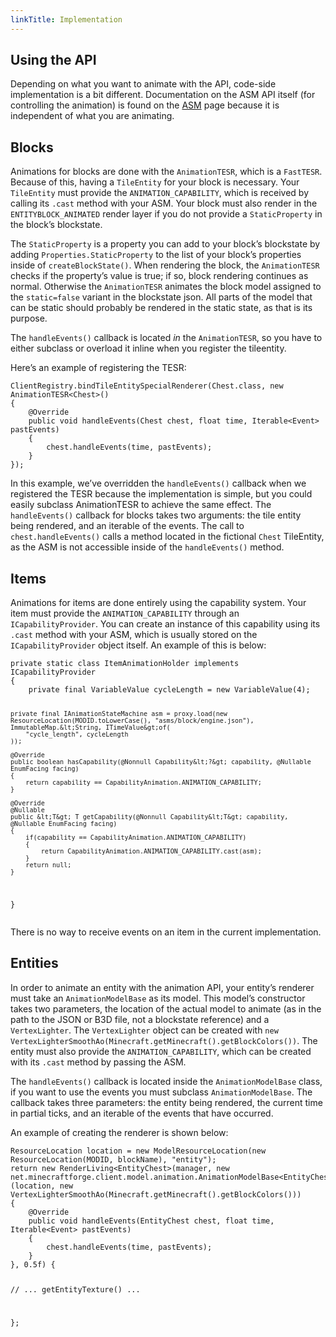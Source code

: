 ```yaml
---
linkTitle: Implementation
---
```


<article class="docs-entry">
<h1 id="using-the-api">Using the API<a class="headerlink" href="#using-the-api" title="Permanent link"> </a></h1>
               <p>Depending on what you want to animate with the API, code-side implementation is a bit different.
                  Documentation on the ASM API itself (for controlling the animation) is found on the <a href="../asm/index.htm">ASM</a> page because it is independent of what
                  you are animating.
               </p>
               <h2 id="blocks">Blocks<a class="headerlink" href="#blocks" title="Permanent link"> </a></h2>
               <p>Animations for blocks are done with the <code>AnimationTESR</code>, which is a <code>FastTESR</code>. Because of this, having a <code>TileEntity</code> for your block
                  is necessary. Your <code>TileEntity</code> must provide the <code>ANIMATION_CAPABILITY</code>, which is received by calling its <code>.cast</code> method with your
                  ASM. Your block must also render in the <code>ENTITYBLOCK_ANIMATED</code> render layer if you do not provide a <code>StaticProperty</code> in the block&rsquo;s blockstate.
               </p>
               <p>The <code>StaticProperty</code> is a property you can add to your block&rsquo;s blockstate by adding <code>Properties.StaticProperty</code> to the list of your block&rsquo;s properties inside
                  of <code>createBlockState()</code>. When rendering the block, the <code>AnimationTESR</code> checks if the property&rsquo;s value is true; if so, block rendering continues as normal. Otherwise
                  the <code>AnimationTESR</code> animates the block model assigned to the <code>static=false</code> variant in the blockstate json. All parts of the model that can be static should probably
                  be rendered in the static state, as that is its purpose.
               </p>
               <p>The <code>handleEvents()</code> callback is located <em>in</em> the <code>AnimationTESR</code>, so you have to either subclass or overload it inline when you register the tileentity.</p>
               <p>Here&rsquo;s an example of registering the TESR:</p>
               <pre class="highlight"><code class="language-java">ClientRegistry.bindTileEntitySpecialRenderer(Chest.class, new AnimationTESR&lt;Chest&gt;()
{
    @Override
    public void handleEvents(Chest chest, float time, Iterable&lt;Event&gt; pastEvents)
    {
        chest.handleEvents(time, pastEvents);
    }
}); </code></pre>
               <p>In this example, we&rsquo;ve overridden the <code>handleEvents()</code> callback when we registered the TESR because the implementation is simple, but you could easily subclass
                  AnimationTESR to achieve the same effect. The <code>handleEvents()</code> callback for blocks takes two arguments: the tile entity being rendered, and an iterable of the events.
                  The call to <code>chest.handleEvents()</code> calls a method located in the fictional <code>Chest</code> TileEntity, as the ASM is not accessible inside of the <code>handleEvents()</code> method.
               </p>
               <h2 id="items">Items<a class="headerlink" href="#items" title="Permanent link"> </a></h2>
               <p>Animations for items are done entirely using the capability system. Your item must provide the <code>ANIMATION_CAPABILITY</code> through an <code>ICapabilityProvider</code>. You can create
                  an instance of this capability using its <code>.cast</code> method with your ASM, which is usually stored on the <code>ICapabilityProvider</code> object itself. An example of this is below:
               </p>
               <pre class="highlight"><code class="language-java">private static class ItemAnimationHolder implements ICapabilityProvider
{
    private final VariableValue cycleLength = new VariableValue(4);

    private final IAnimationStateMachine asm = proxy.load(new ResourceLocation(MODID.toLowerCase(), "asms/block/engine.json"), ImmutableMap.&lt;String, ITimeValue&gt;of(
        "cycle_length", cycleLength
    ));

    @Override
    public boolean hasCapability(@Nonnull Capability&lt;?&gt; capability, @Nullable EnumFacing facing)
    {
        return capability == CapabilityAnimation.ANIMATION_CAPABILITY;
    }

    @Override
    @Nullable
    public &lt;T&gt; T getCapability(@Nonnull Capability&lt;T&gt; capability, @Nullable EnumFacing facing)
    {
        if(capability == CapabilityAnimation.ANIMATION_CAPABILITY)
        {
            return CapabilityAnimation.ANIMATION_CAPABILITY.cast(asm);
        }
        return null;
    }

}</code></pre>

<p>There is no way to receive events on an item in the current implementation.</p>
<h2 id="entities">Entities<a class="headerlink" href="#entities" title="Permanent link"> </a></h2>
<p>In order to animate an entity with the animation API, your entity&rsquo;s renderer must take an <code>AnimationModelBase</code> as its model. This model&rsquo;s constructor
                  takes two parameters, the location of the actual model to animate (as in the path to the JSON or B3D file, not a blockstate reference) and a <code>VertexLighter</code>.
                  The <code>VertexLighter</code> object can be created with <code>new VertexLighterSmoothAo(Minecraft.getMinecraft().getBlockColors())</code>.
                  The entity must also provide the <code>ANIMATION_CAPABILITY</code>, which can be created with its <code>.cast</code> method by passing the ASM.
               </p>
               <p>The <code>handleEvents()</code> callback is located inside the <code>AnimationModelBase</code> class, if you want to use the events you must subclass <code>AnimationModelBase</code>. The callback
                  takes three parameters: the entity being rendered, the current time in partial ticks, and an iterable of the events that have occurred.
               </p>
               <p>An example of creating the renderer is shown below:</p>
               <pre class="highlight"><code class="language-java">ResourceLocation location = new ModelResourceLocation(new ResourceLocation(MODID, blockName), "entity");
return new RenderLiving&lt;EntityChest&gt;(manager, new net.minecraftforge.client.model.animation.AnimationModelBase&lt;EntityChest&gt;(location, new VertexLighterSmoothAo(Minecraft.getMinecraft().getBlockColors()))
{
    @Override
    public void handleEvents(EntityChest chest, float time, Iterable&lt;Event&gt; pastEvents)
    {
        chest.handleEvents(time, pastEvents);
    }
}, 0.5f) {

// ... getEntityTexture() ...

};</code></pre>

</article>
